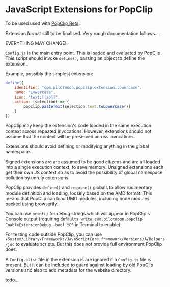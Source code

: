 # JavaScript Extensions for PopClip

To be used used with [PopClip Beta](https://pilotmoon.com/popclip/download).

Extension format still to be finalised. Very rough documentation follows....

EVERYTHING MAY CHANGE!!

`Config.js` is the main entry point. This is loaded and evaluated by PopClip. This script should invoke `define()`, passing an object to define the extension.

Example, possibly the simplest extension:

```js
define({
    identifier: "com.pilotmoon.popclip.extension.lowercase",
    name: "Lowercase",
    icon: "text:[[ab]]",
    action: (selection) => {
        popclip.pasteText(selection.text.toLowerCase())
    }
})
```

PopClip may keep the extension's code loaded in the same execution context across repeated invocations. However, extensions should not assume that the context will be preserved across invocations.

Extensions should avoid defining or modifying anything in the global namespace. 

Signed extensions are are assumed to be good citizens and are all loaded into a single execution context, to save memory. Unsigned extensions each get their own JS context so as to avoid the possibility of global namespace pollution by unruly extensions.

PopClip provides `define()` and `require()` globals to allow rudimentary module definition and loading, loosely based on the AMD format. This means that PopClip can load UMD modules, including node modules packed using browserify.

You can use `print()` for debug strings which will appear in PopClip's Console output (requiring `defaults write com.pilotmoon.popclip EnableExtensionDebug -bool YES` in Terminal to enable).

For testing code outside PopClip, you can use `/System/Library/Frameworks/JavaScriptCore.framework/Versions/A/Helpers/jsc` to evaluate scripts. But this does not provide full environment PopClip does.

A `Config.plist` file in the extension is are ignored if a `Config.js` file is present. But it can be included to guard against loading by old PopClip versions and also to add metadata for the website directory.

todo...